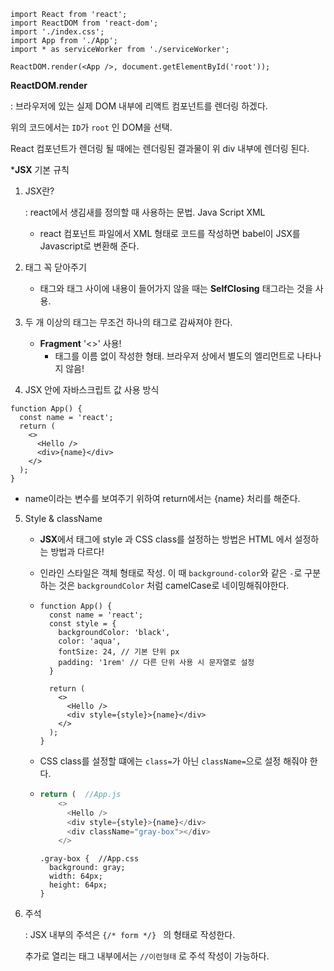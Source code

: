 ```
import React from 'react';
import ReactDOM from 'react-dom';
import './index.css';
import App from './App';
import * as serviceWorker from './serviceWorker';

ReactDOM.render(<App />, document.getElementById('root'));
```

**ReactDOM.render**

: 브라우저에 있는 실제 DOM 내부에 리액트 컴포넌트를 렌더링 하겠다.

위의 코드에서는 ```ID```가 ```root``` 인 DOM을 선택.

React 컴포넌트가 렌더링 될 때에는 렌더링된 결과물이 위 div 내부에 렌더링 된다.



***JSX** 기본 규칙

1. JSX란?

   : react에서 생김새를 정의할 때  사용하는 문법. Java Script XML

   - react 컴포넌트 파일에서 XML 형태로 코드를 작성하면 babel이 JSX를 Javascript로 변환해 준다.

2. 태그 꼭 닫아주기
   - 태그와 태그 사이에 내용이 들어가지 않을 때는 **SelfClosing** 태그라는 것을 사용.
3. 두 개 이상의 태그는 무조건 하나의 태그로 감싸져야 한다.
   - **Fragment** '<>' 사용!
     - 태그를 이름 없이 작성한 형태. 브라우저 상에서 별도의 엘리먼트로 나타나지 않음!

4. JSX 안에 자바스크립트 값 사용 방식

```
function App() {
  const name = 'react';
  return (
    <>
      <Hello />
      <div>{name}</div>
    </>
  );
}
```

- name이라는 변수를 보여주기 위하여 return에서는 {name} 처리를 해준다.

5. Style & className

   - **JSX**에서 태그에 style 과 CSS class를 설정하는 방법은 HTML 에서 설정하는 방법과 다르다!

   - 인라인 스타일은 객체 형태로 작성. 이 때 ```background-color```와 같은 ```-```로 구분하는 것은 ```backgroundColor``` 처럼 camelCase로 네이밍해줘야한다.

   - ```
     function App() {
       const name = 'react';
       const style = {
         backgroundColor: 'black',
         color: 'aqua',
         fontSize: 24, // 기본 단위 px
         padding: '1rem' // 다른 단위 사용 시 문자열로 설정
       }
     
       return (
         <>
           <Hello />
           <div style={style}>{name}</div>
         </>
       );
     }
     ```

   -  CSS class를 설정할 떄에는 ```class=```가 아닌 ```className=```으로 설정 해줘야 한다.

   - ```javascript
     return (  //App.js
         <>
           <Hello />
           <div style={style}>{name}</div>
           <div className="gray-box"></div>
         </>
     ```

     ```
     .gray-box {  //App.css
       background: gray;
       width: 64px;
       height: 64px;
     }
     ```

     

6. 주석

   : JSX 내부의 주석은 ```{/* form */} ``` 의 형태로 작성한다.

   추가로 열리는 태그 내부에서는 ```//이런형태``` 로 주석 작성이 가능하다.

